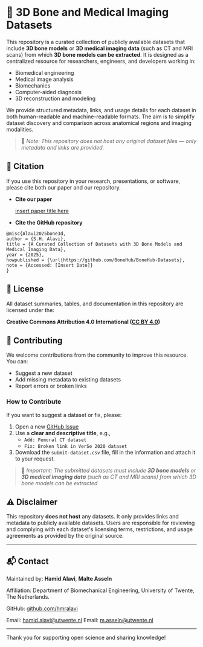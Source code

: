 # 🦴 3D Bone and Medical Imaging Datasets

This repository is a curated collection of publicly available datasets that include **3D bone models** or **3D medical imaging data** (such as CT and MRI scans) from which **3D bone models can be extracted**. It is designed as a centralized resource for researchers, engineers, and developers working in:

- Biomedical engineering  
- Medical image analysis  
- Biomechanics  
- Computer-aided diagnosis  
- 3D reconstruction and modeling  

We provide structured metadata, links, and usage details for each dataset in both human-readable and machine-readable formats. The aim is to simplify dataset discovery and comparison across anatomical regions and imaging modalities.

> 📌 *Note: This repository does not host any original dataset files — only metadata and links are provided.*

## 🧾 Citation

If you use this repository in your research, presentations, or software, please cite both our paper and our repository.

- **Cite our paper**
  
  [insert paper title here](https://doi)

- **Cite the GitHub repository**
```
@misc{Alavi2025bone3d,
author = {S.H. Alavi},
title = {A Curated Collection of Datasets with 3D Bone Models and Medical Imaging Data},
year = {2025},
howpublished = {\url{https://github.com/BoneHub/BoneHub-Datasets},
note = {Accessed: [Insert Date]}
}
```

## 📜 License

All dataset summaries, tables, and documentation in this repository are licensed under the:

**Creative Commons Attribution 4.0 International ([CC BY 4.0](https://creativecommons.org/licenses/by/4.0/))**

## 🤝 Contributing

We welcome contributions from the community to improve this resource. You can:

- Suggest a new dataset
- Add missing metadata to existing datasets
- Report errors or broken links

### How to Contribute

If you want to suggest a dataset or fix, please:

1. Open a new [GitHub Issue](https://github.com/BoneHub/BoneHub-Datasets/issues)
2. Use a **clear and descriptive title**, e.g.,  
   - `Add: Femoral CT dataset`
   - `Fix: Broken link in VerSe 2020 dataset`
3. Download the `submit-dataset.csv` file, fill in the information and attach it to your request.
   
> 📌 *Important: The submitted datasets must include **3D bone models** or **3D medical imaging data** (such as CT and MRI scans) from which 3D bone models can be extracted*
   

## ⚠️ Disclaimer

This repository **does not host** any datasets. It only provides links and metadata to publicly available datasets. Users are responsible for reviewing and complying with each dataset's licensing terms, restrictions, and usage agreements as provided by the original source.

---

## 📬 Contact

Maintained by: **Hamid Alavi**, **Malte Asseln**

Affiliation: Department of Biomechanical Engineering, University of Twente, The Netherlands.

GitHub: [github.com/hmralavi](https://github.com/hmralavi)

Email: [hamid.alavi@utwente.nl](mailto:hamid.alavi@utwente.nl)
Email: [m.asseln@utwente.nl](mailto:m.asseln@utwente.nl)

---

Thank you for supporting open science and sharing knowledge!

